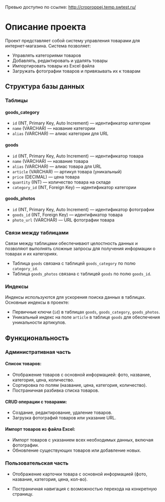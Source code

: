 Превью доступно по ссылке:
http://croproppej.temp.swtest.ru/

# Описание проекта

Проект представляет собой систему управления товарами для интернет-магазина. Система позволяет:

- Управлять категориями товаров
- Добавлять, редактировать и удалять товары
- Импортировать товары из Excel файла
- Загружать фотографии товаров и привязывать их к товарам

## Структура базы данных

### Таблицы

#### goods_category

- `id` (INT, Primary Key, Auto Increment) — идентификатор категории
- `name` (VARCHAR) — название категории
- `alias` (VARCHAR) — алиас категории для URL

#### goods

- `id` (INT, Primary Key, Auto Increment) — идентификатор товара
- `name` (VARCHAR) — название товара
- `alias` (VARCHAR) — алиас товара для URL
- `article` (VARCHAR) — артикул товара (уникальный)
- `price` (DECIMAL) — цена товара
- `quantity` (INT) — количество товара на складе
- `category_id` (INT, Foreign Key) — идентификатор категории

#### goods_photos

- `id` (INT, Primary Key, Auto Increment) — идентификатор фотографии
- `goods_id` (INT, Foreign Key) — идентификатор товара
- `photo_url` (VARCHAR) — URL фотографии товара

### Связи между таблицами

Связи между таблицами обеспечивают целостность данных и позволяют выполнять сложные запросы для получения информации о товарах и их категориях.

- Таблица `goods` связана с таблицей `goods_category` по полю `category_id`.
- Таблица `goods_photos` связана с таблицей `goods` по полю `goods_id`.

### Индексы

Индексы используются для ускорения поиска данных в таблицах. Основные индексы в проекте:

- Первичные ключи (`id`) в таблицах `goods`, `goods_category`, `goods_photos`.
- Уникальный индекс на поле `article` в таблице `goods` для обеспечения уникальности артикулов.

## Функциональность

### Административная часть

#### Список товаров:

- Отображение товаров с основной информацией: фото, название, категория, цена, количество.
- Сортировка по полям (название, цена, категория, количество).
- Постраничная разбивка списка товаров.

#### CRUD операции с товарами:

- Создание, редактирование, удаление товаров.
- Загрузка фотографий товаров или указание URL.

#### Импорт товаров из файла Excel:

- Импорт товаров с указанием всех необходимых данных, включая фотографии.
- Обновление существующих товаров или добавление новых.

### Пользовательская часть

- Отображение карточки товара с основной информацией (фото, название, категория, цена, кол-во).

- Постраничная навигация с возможностью перехода на конкретную страницу.

